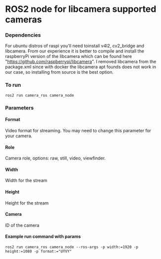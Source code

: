 
# ROS2 node for libcamera supported cameras

### Dependencies
For ubuntu distros of raspi you'll need toinstall v4l2, cv2_bridge and libcamera. From our experience it is better to compile and install the raspberryPi version of the libcamera which can be found here "https://github.com/raspberrypi/libcamera". I removed libcamera from the package.xml since with docker the libcamera apt founds does not work in our case, so installing from source is the best option.

### To run
```
ros2 run camera_ros camera_node
```

### Parameters
#### Format
Video format for streaming. You may need to change this parameter for your camera.

#### Role
Camera role, options: raw, still, video, viewfinder.

#### Width
Width for the stream

#### Height
Height for the stream

#### Camera
ID of the camera

#### Example run command with params
```
ros2 run camera_ros camera_node --ros-args -p width:=1920 -p height:=1080 -p format:="UYVY"
```